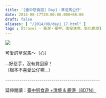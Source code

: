 ```yaml
---
title: '[臺中怒食遊] Day1：草泥馬公仔'
date: 2014-08-17T20:00:00.000+08:00
draft: false
aliases: [ "/2014/08/day1_17.html" ]
tags : [travel - 臺灣・臺中、南投清境、彰化鹿港]
---
```


![](/images/taichung1c.jpg)

可愛的草泥馬～（心）  
  
...好忍手，沒有買回家！  
（根本不喜愛公仔嘛...） 
  
\-----------------------------------------------  
  
延伸閱讀：[臺中怒食遊 +清境 & 鹿港（8D7N）](https://hidie.net/taichung8d7n/)
